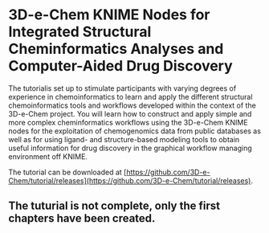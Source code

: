 # 3D-e-Chem KNIME Nodes for Integrated Structural Cheminformatics Analyses and Computer-Aided Drug Discovery

The tutorialis set up to stimulate participants with varying degrees of experience in chemoinformatics to learn and apply the different structural chemoinformatics tools and workflows developed within the context of the 3D-e-Chem project. You will learn how to construct and apply simple and more complex cheminformatics workflows using the 3D-e-Chem KNIME nodes for the exploitation of chemogenomics data from public databases as well as for using ligand- and structure-based modeling tools to obtain useful information for drug discovery in the graphical workflow managing environment off KNIME.

The tutorial can be downloaded at [https://github.com/3D-e-Chem/tutorial/releases](https://github.com/3D-e-Chem/tutorial/releases).

## The tuturial is not complete, only the first chapters have been created.
